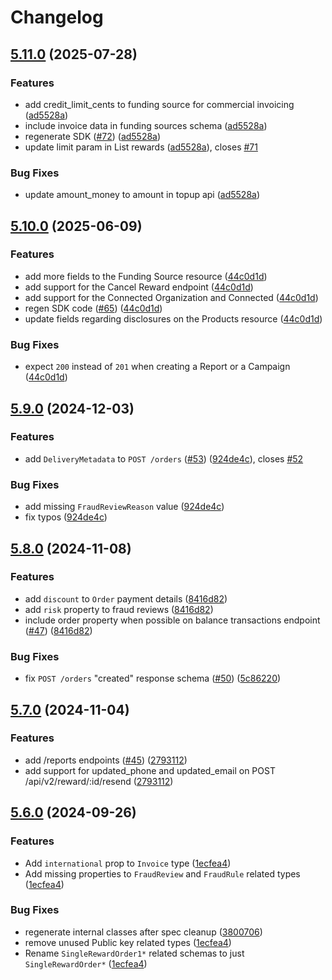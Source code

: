# Changelog

## [5.11.0](https://github.com/tremendous-rewards/tremendous-ruby/compare/tremendous_ruby/v5.10.0...tremendous_ruby/v5.11.0) (2025-07-28)


### Features

* add credit_limit_cents to funding source for commercial invoicing ([ad5528a](https://github.com/tremendous-rewards/tremendous-ruby/commit/ad5528aec291806f601a5064aa2af44aa6b9fe8f))
* include invoice data in funding sources schema ([ad5528a](https://github.com/tremendous-rewards/tremendous-ruby/commit/ad5528aec291806f601a5064aa2af44aa6b9fe8f))
* regenerate SDK ([#72](https://github.com/tremendous-rewards/tremendous-ruby/issues/72)) ([ad5528a](https://github.com/tremendous-rewards/tremendous-ruby/commit/ad5528aec291806f601a5064aa2af44aa6b9fe8f))
* update limit param in List rewards ([ad5528a](https://github.com/tremendous-rewards/tremendous-ruby/commit/ad5528aec291806f601a5064aa2af44aa6b9fe8f)), closes [#71](https://github.com/tremendous-rewards/tremendous-ruby/issues/71)


### Bug Fixes

* update amount_money to amount in topup api ([ad5528a](https://github.com/tremendous-rewards/tremendous-ruby/commit/ad5528aec291806f601a5064aa2af44aa6b9fe8f))

## [5.10.0](https://github.com/tremendous-rewards/tremendous-ruby/compare/tremendous_ruby/v5.9.0...tremendous_ruby/v5.10.0) (2025-06-09)


### Features

* add more fields to the Funding Source resource ([44c0d1d](https://github.com/tremendous-rewards/tremendous-ruby/commit/44c0d1d0ee3c78354baf4e0b357b8541d044db70))
* add support for the Cancel Reward endpoint ([44c0d1d](https://github.com/tremendous-rewards/tremendous-ruby/commit/44c0d1d0ee3c78354baf4e0b357b8541d044db70))
* add support for the Connected Organization and Connected ([44c0d1d](https://github.com/tremendous-rewards/tremendous-ruby/commit/44c0d1d0ee3c78354baf4e0b357b8541d044db70))
* regen SDK code ([#65](https://github.com/tremendous-rewards/tremendous-ruby/issues/65)) ([44c0d1d](https://github.com/tremendous-rewards/tremendous-ruby/commit/44c0d1d0ee3c78354baf4e0b357b8541d044db70))
* update fields regarding disclosures on the Products resource ([44c0d1d](https://github.com/tremendous-rewards/tremendous-ruby/commit/44c0d1d0ee3c78354baf4e0b357b8541d044db70))


### Bug Fixes

* expect `200` instead of `201` when creating a Report or a Campaign ([44c0d1d](https://github.com/tremendous-rewards/tremendous-ruby/commit/44c0d1d0ee3c78354baf4e0b357b8541d044db70))

## [5.9.0](https://github.com/tremendous-rewards/tremendous-ruby/compare/tremendous_ruby/v5.8.0...tremendous_ruby/v5.9.0) (2024-12-03)


### Features

* add `DeliveryMetadata` to `POST /orders` ([#53](https://github.com/tremendous-rewards/tremendous-ruby/issues/53)) ([924de4c](https://github.com/tremendous-rewards/tremendous-ruby/commit/924de4cba47339dceca4f8bb495a552d760c1682)), closes [#52](https://github.com/tremendous-rewards/tremendous-ruby/issues/52)


### Bug Fixes

* add missing `FraudReviewReason` value ([924de4c](https://github.com/tremendous-rewards/tremendous-ruby/commit/924de4cba47339dceca4f8bb495a552d760c1682))
* fix typos ([924de4c](https://github.com/tremendous-rewards/tremendous-ruby/commit/924de4cba47339dceca4f8bb495a552d760c1682))

## [5.8.0](https://github.com/tremendous-rewards/tremendous-ruby/compare/tremendous_ruby/v5.7.0...tremendous_ruby/v5.8.0) (2024-11-08)


### Features

* add `discount` to `Order` payment details ([8416d82](https://github.com/tremendous-rewards/tremendous-ruby/commit/8416d82bfd2ae3431e01121b0b18dcfacd019736))
* add `risk` property to fraud reviews ([8416d82](https://github.com/tremendous-rewards/tremendous-ruby/commit/8416d82bfd2ae3431e01121b0b18dcfacd019736))
* include order property when possible on balance transactions endpoint ([#47](https://github.com/tremendous-rewards/tremendous-ruby/issues/47)) ([8416d82](https://github.com/tremendous-rewards/tremendous-ruby/commit/8416d82bfd2ae3431e01121b0b18dcfacd019736))


### Bug Fixes

* fix `POST /orders` "created" response schema ([#50](https://github.com/tremendous-rewards/tremendous-ruby/issues/50)) ([5c86220](https://github.com/tremendous-rewards/tremendous-ruby/commit/5c862209475feedd85691e21db2aae591d5bda45))

## [5.7.0](https://github.com/tremendous-rewards/tremendous-ruby/compare/tremendous_ruby/v5.6.0...tremendous_ruby/v5.7.0) (2024-11-04)


### Features

* add /reports endpoints ([#45](https://github.com/tremendous-rewards/tremendous-ruby/issues/45)) ([2793112](https://github.com/tremendous-rewards/tremendous-ruby/commit/2793112e8eb2dc362391e7dda56c760c1dc55450))
* add support for updated_phone and updated_email on POST /api/v2/reward/:id/resend ([2793112](https://github.com/tremendous-rewards/tremendous-ruby/commit/2793112e8eb2dc362391e7dda56c760c1dc55450))

## [5.6.0](https://github.com/tremendous-rewards/tremendous-ruby/compare/tremendous_ruby-v5.5.0...tremendous_ruby/v5.6.0) (2024-09-26)


### Features

* Add `international` prop to `Invoice` type ([1ecfea4](https://github.com/tremendous-rewards/tremendous-ruby/commit/1ecfea45130933be82a3af5f46cbb8ae4f9e867e))
* Add missing properties to `FraudReview` and `FraudRule` related types ([1ecfea4](https://github.com/tremendous-rewards/tremendous-ruby/commit/1ecfea45130933be82a3af5f46cbb8ae4f9e867e))


### Bug Fixes

* regenerate internal classes after spec cleanup ([3800706](https://github.com/tremendous-rewards/tremendous-ruby/commit/38007068cf674239bae8ab8338fc5128fcf1bfff))
* remove unused Public key related types ([1ecfea4](https://github.com/tremendous-rewards/tremendous-ruby/commit/1ecfea45130933be82a3af5f46cbb8ae4f9e867e))
* Rename `SingleRewardOrder1*` related schemas to just `SingleRewardOrder*` ([1ecfea4](https://github.com/tremendous-rewards/tremendous-ruby/commit/1ecfea45130933be82a3af5f46cbb8ae4f9e867e))
